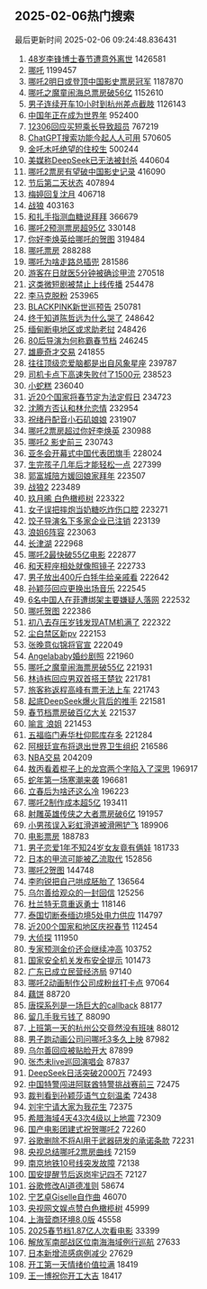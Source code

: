 ## 2025-02-06热门搜索 
最后更新时间 2025-02-06 09:24:48.836431 
1. [48岁李锋博士春节遭意外离世](https://s.weibo.com/weibo?q=%2348%E5%B2%81%E6%9D%8E%E9%94%8B%E5%8D%9A%E5%A3%AB%E6%98%A5%E8%8A%82%E9%81%AD%E6%84%8F%E5%A4%96%E7%A6%BB%E4%B8%96%23&t=31&band_rank=1&Refer=top) 1426581
1. [哪吒](https://s.weibo.com/weibo?q=%E5%93%AA%E5%90%92&t=31&band_rank=2&Refer=top) 1199457
1. [哪吒2明日或登顶中国影史票房冠军](https://s.weibo.com/weibo?q=%23%E5%93%AA%E5%90%922%E6%98%8E%E6%97%A5%E6%88%96%E7%99%BB%E9%A1%B6%E4%B8%AD%E5%9B%BD%E5%BD%B1%E5%8F%B2%E7%A5%A8%E6%88%BF%E5%86%A0%E5%86%9B%23&t=31&band_rank=5&Refer=top) 1187870
1. [哪吒之魔童闹海总票房破56亿](https://s.weibo.com/weibo?q=%23%E5%93%AA%E5%90%92%E4%B9%8B%E9%AD%94%E7%AB%A5%E9%97%B9%E6%B5%B7%E6%80%BB%E7%A5%A8%E6%88%BF%E7%A0%B456%E4%BA%BF%23&t=31&band_rank=1&Refer=top) 1152610
1. [男子连续开车10小时到杭州差点截肢](https://s.weibo.com/weibo?q=%23%E7%94%B7%E5%AD%90%E8%BF%9E%E7%BB%AD%E5%BC%80%E8%BD%A610%E5%B0%8F%E6%97%B6%E5%88%B0%E6%9D%AD%E5%B7%9E%E5%B7%AE%E7%82%B9%E6%88%AA%E8%82%A2%23&t=31&band_rank=2&Refer=top) 1126143
1. [中国年正在成为世界年](https://s.weibo.com/weibo?q=%23%E4%B8%AD%E5%9B%BD%E5%B9%B4%E6%AD%A3%E5%9C%A8%E6%88%90%E4%B8%BA%E4%B8%96%E7%95%8C%E5%B9%B4%23&t=31&band_rank=3&Refer=top) 952400
1. [12306回应买短乘长导致超员](https://s.weibo.com/weibo?q=%2312306%E5%9B%9E%E5%BA%94%E4%B9%B0%E7%9F%AD%E4%B9%98%E9%95%BF%E5%AF%BC%E8%87%B4%E8%B6%85%E5%91%98%23&t=31&band_rank=4&Refer=top) 767219
1. [ChatGPT搜索功能今起人人可用](https://s.weibo.com/weibo?q=%23ChatGPT%E6%90%9C%E7%B4%A2%E5%8A%9F%E8%83%BD%E4%BB%8A%E8%B5%B7%E4%BA%BA%E4%BA%BA%E5%8F%AF%E7%94%A8%23&t=31&band_rank=6&Refer=top) 570605
1. [金吒木吒绝望的住校生](https://s.weibo.com/weibo?q=%23%E9%87%91%E5%90%92%E6%9C%A8%E5%90%92%E7%BB%9D%E6%9C%9B%E7%9A%84%E4%BD%8F%E6%A0%A1%E7%94%9F%23&t=31&band_rank=7&Refer=top) 500244
1. [美媒称DeepSeek已无法被封杀](https://s.weibo.com/weibo?q=%23%E7%BE%8E%E5%AA%92%E7%A7%B0DeepSeek%E5%B7%B2%E6%97%A0%E6%B3%95%E8%A2%AB%E5%B0%81%E6%9D%80%23&t=31&band_rank=8&Refer=top) 440604
1. [哪吒2票房有望破中国影史记录](https://s.weibo.com/weibo?q=%23%E5%93%AA%E5%90%922%E7%A5%A8%E6%88%BF%E6%9C%89%E6%9C%9B%E7%A0%B4%E4%B8%AD%E5%9B%BD%E5%BD%B1%E5%8F%B2%E8%AE%B0%E5%BD%95%23&t=31&band_rank=9&Refer=top) 416090
1. [节后第二天状态](https://s.weibo.com/weibo?q=%23%E8%8A%82%E5%90%8E%E7%AC%AC%E4%BA%8C%E5%A4%A9%E7%8A%B6%E6%80%81%23&t=31&band_rank=10&Refer=top) 407894
1. [梅婷回复沈月](https://s.weibo.com/weibo?q=%23%E6%A2%85%E5%A9%B7%E5%9B%9E%E5%A4%8D%E6%B2%88%E6%9C%88%23&t=31&band_rank=11&Refer=top) 406718
1. [战狼](https://s.weibo.com/weibo?q=%E6%88%98%E7%8B%BC&t=31&band_rank=12&Refer=top) 403163
1. [和扎手指测血糖说拜拜](https://s.weibo.com/weibo?q=%23%E5%92%8C%E6%89%8E%E6%89%8B%E6%8C%87%E6%B5%8B%E8%A1%80%E7%B3%96%E8%AF%B4%E6%8B%9C%E6%8B%9C%23&t=31&band_rank=6&Refer=top) 366679
1. [哪吒2预测票房超95亿](https://s.weibo.com/weibo?q=%23%E5%93%AA%E5%90%922%E9%A2%84%E6%B5%8B%E7%A5%A8%E6%88%BF%E8%B6%8595%E4%BA%BF%23&t=31&band_rank=7&Refer=top) 330148
1. [你好李焕英给哪吒的贺图](https://s.weibo.com/weibo?q=%23%E4%BD%A0%E5%A5%BD%E6%9D%8E%E7%84%95%E8%8B%B1%E7%BB%99%E5%93%AA%E5%90%92%E7%9A%84%E8%B4%BA%E5%9B%BE%23&t=31&band_rank=8&Refer=top) 319484
1. [哪吒票房](https://s.weibo.com/weibo?q=%E5%93%AA%E5%90%92%E7%A5%A8%E6%88%BF&t=31&band_rank=9&Refer=top) 288288
1. [哪吒为啥走路总插兜](https://s.weibo.com/weibo?q=%23%E5%93%AA%E5%90%92%E4%B8%BA%E5%95%A5%E8%B5%B0%E8%B7%AF%E6%80%BB%E6%8F%92%E5%85%9C%23&t=31&band_rank=16&Refer=top) 281586
1. [游客在日就医5分钟被确诊甲流](https://s.weibo.com/weibo?q=%23%E6%B8%B8%E5%AE%A2%E5%9C%A8%E6%97%A5%E5%B0%B1%E5%8C%BB5%E5%88%86%E9%92%9F%E8%A2%AB%E7%A1%AE%E8%AF%8A%E7%94%B2%E6%B5%81%23&t=31&band_rank=13&Refer=top) 270518
1. [这类微短剧被禁止上线传播](https://s.weibo.com/weibo?q=%23%E8%BF%99%E7%B1%BB%E5%BE%AE%E7%9F%AD%E5%89%A7%E8%A2%AB%E7%A6%81%E6%AD%A2%E4%B8%8A%E7%BA%BF%E4%BC%A0%E6%92%AD%23&t=31&band_rank=10&Refer=top) 254478
1. [李马克脱粉](https://s.weibo.com/weibo?q=%E6%9D%8E%E9%A9%AC%E5%85%8B%E8%84%B1%E7%B2%89&t=31&band_rank=11&Refer=top) 253965
1. [BLACKPINK新世巡预告](https://s.weibo.com/weibo?q=%23BLACKPINK%E6%96%B0%E4%B8%96%E5%B7%A1%E9%A2%84%E5%91%8A%23&t=31&band_rank=12&Refer=top) 250781
1. [终于知道陈哲远为什么哭了](https://s.weibo.com/weibo?q=%E7%BB%88%E4%BA%8E%E7%9F%A5%E9%81%93%E9%99%88%E5%93%B2%E8%BF%9C%E4%B8%BA%E4%BB%80%E4%B9%88%E5%93%AD%E4%BA%86&t=31&band_rank=17&Refer=top) 248642
1. [缅甸断电地区或求助老挝](https://s.weibo.com/weibo?q=%23%E7%BC%85%E7%94%B8%E6%96%AD%E7%94%B5%E5%9C%B0%E5%8C%BA%E6%88%96%E6%B1%82%E5%8A%A9%E8%80%81%E6%8C%9D%23&t=31&band_rank=14&Refer=top) 248426
1. [80后导演为何称霸春节档](https://s.weibo.com/weibo?q=%2380%E5%90%8E%E5%AF%BC%E6%BC%94%E4%B8%BA%E4%BD%95%E7%A7%B0%E9%9C%B8%E6%98%A5%E8%8A%82%E6%A1%A3%23&t=31&band_rank=15&Refer=top) 246245
1. [雄鹿奇才交易](https://s.weibo.com/weibo?q=%23%E9%9B%84%E9%B9%BF%E5%A5%87%E6%89%8D%E4%BA%A4%E6%98%93%23&t=31&band_rank=17&Refer=top) 241855
1. [往往顶级恋爱脑都是出自风象星座](https://s.weibo.com/weibo?q=%23%E5%BE%80%E5%BE%80%E9%A1%B6%E7%BA%A7%E6%81%8B%E7%88%B1%E8%84%91%E9%83%BD%E6%98%AF%E5%87%BA%E8%87%AA%E9%A3%8E%E8%B1%A1%E6%98%9F%E5%BA%A7%23&t=31&band_rank=18&Refer=top) 239787
1. [司机卡点下高速失败付了1500元](https://s.weibo.com/weibo?q=%23%E5%8F%B8%E6%9C%BA%E5%8D%A1%E7%82%B9%E4%B8%8B%E9%AB%98%E9%80%9F%E5%A4%B1%E8%B4%A5%E4%BB%98%E4%BA%861500%E5%85%83%23&t=31&band_rank=19&Refer=top) 238523
1. [小蛇糕](https://s.weibo.com/weibo?q=%E5%B0%8F%E8%9B%87%E7%B3%95&t=31&band_rank=20&Refer=top) 236040
1. [近20个国家将春节定为法定假日](https://s.weibo.com/weibo?q=%23%E8%BF%9120%E4%B8%AA%E5%9B%BD%E5%AE%B6%E5%B0%86%E6%98%A5%E8%8A%82%E5%AE%9A%E4%B8%BA%E6%B3%95%E5%AE%9A%E5%81%87%E6%97%A5%23&t=31&band_rank=9&Refer=top) 234723
1. [沈腾方否认和林允恋情](https://s.weibo.com/weibo?q=%23%E6%B2%88%E8%85%BE%E6%96%B9%E5%90%A6%E8%AE%A4%E5%92%8C%E6%9E%97%E5%85%81%E6%81%8B%E6%83%85%23&t=31&band_rank=21&Refer=top) 232954
1. [祝绪丹配音小石矶娘娘](https://s.weibo.com/weibo?q=%23%E7%A5%9D%E7%BB%AA%E4%B8%B9%E9%85%8D%E9%9F%B3%E5%B0%8F%E7%9F%B3%E7%9F%B6%E5%A8%98%E5%A8%98%23&t=31&band_rank=22&Refer=top) 231907
1. [哪吒2票房超过你好李焕英](https://s.weibo.com/weibo?q=%E5%93%AA%E5%90%922%E7%A5%A8%E6%88%BF%E8%B6%85%E8%BF%87%E4%BD%A0%E5%A5%BD%E6%9D%8E%E7%84%95%E8%8B%B1&t=31&band_rank=23&Refer=top) 230988
1. [哪吒2 影史前三](https://s.weibo.com/weibo?q=%E5%93%AA%E5%90%922%20%E5%BD%B1%E5%8F%B2%E5%89%8D%E4%B8%89&t=31&band_rank=24&Refer=top) 230743
1. [亚冬会开幕式中国代表团旗手](https://s.weibo.com/weibo?q=%23%E4%BA%9A%E5%86%AC%E4%BC%9A%E5%BC%80%E5%B9%95%E5%BC%8F%E4%B8%AD%E5%9B%BD%E4%BB%A3%E8%A1%A8%E5%9B%A2%E6%97%97%E6%89%8B%23&t=31&band_rank=25&Refer=top) 228024
1. [生完孩子几年后才能轻松一点](https://s.weibo.com/weibo?q=%23%E7%94%9F%E5%AE%8C%E5%AD%A9%E5%AD%90%E5%87%A0%E5%B9%B4%E5%90%8E%E6%89%8D%E8%83%BD%E8%BD%BB%E6%9D%BE%E4%B8%80%E7%82%B9%23&t=31&band_rank=26&Refer=top) 227399
1. [郭富城陪方媛回娘家拜年](https://s.weibo.com/weibo?q=%23%E9%83%AD%E5%AF%8C%E5%9F%8E%E9%99%AA%E6%96%B9%E5%AA%9B%E5%9B%9E%E5%A8%98%E5%AE%B6%E6%8B%9C%E5%B9%B4%23&t=31&band_rank=27&Refer=top) 223507
1. [战狼2](https://s.weibo.com/weibo?q=%E6%88%98%E7%8B%BC2&t=31&band_rank=28&Refer=top) 223489
1. [玖月晞 白色橄榄树](https://s.weibo.com/weibo?q=%E7%8E%96%E6%9C%88%E6%99%9E%20%E7%99%BD%E8%89%B2%E6%A9%84%E6%A6%84%E6%A0%91&t=31&band_rank=29&Refer=top) 223322
1. [女子误把摔炮当奶糖吃炸伤口腔](https://s.weibo.com/weibo?q=%23%E5%A5%B3%E5%AD%90%E8%AF%AF%E6%8A%8A%E6%91%94%E7%82%AE%E5%BD%93%E5%A5%B6%E7%B3%96%E5%90%83%E7%82%B8%E4%BC%A4%E5%8F%A3%E8%85%94%23&t=31&band_rank=30&Refer=top) 223271
1. [饺子导演名下多家企业已注销](https://s.weibo.com/weibo?q=%23%E9%A5%BA%E5%AD%90%E5%AF%BC%E6%BC%94%E5%90%8D%E4%B8%8B%E5%A4%9A%E5%AE%B6%E4%BC%81%E4%B8%9A%E5%B7%B2%E6%B3%A8%E9%94%80%23&t=31&band_rank=31&Refer=top) 223139
1. [浪姐6阵容](https://s.weibo.com/weibo?q=%E6%B5%AA%E5%A7%906%E9%98%B5%E5%AE%B9&t=31&band_rank=32&Refer=top) 223063
1. [长津湖](https://s.weibo.com/weibo?q=%E9%95%BF%E6%B4%A5%E6%B9%96&t=31&band_rank=33&Refer=top) 222968
1. [哪吒2最快破55亿电影](https://s.weibo.com/weibo?q=%23%E5%93%AA%E5%90%922%E6%9C%80%E5%BF%AB%E7%A0%B455%E4%BA%BF%E7%94%B5%E5%BD%B1%23&t=31&band_rank=34&Refer=top) 222877
1. [和天秤座相处就像照镜子](https://s.weibo.com/weibo?q=%23%E5%92%8C%E5%A4%A9%E7%A7%A4%E5%BA%A7%E7%9B%B8%E5%A4%84%E5%B0%B1%E5%83%8F%E7%85%A7%E9%95%9C%E5%AD%90%23&t=31&band_rank=35&Refer=top) 222733
1. [男子放出400斤白牦牛给亲戚看](https://s.weibo.com/weibo?q=%23%E7%94%B7%E5%AD%90%E6%94%BE%E5%87%BA400%E6%96%A4%E7%99%BD%E7%89%A6%E7%89%9B%E7%BB%99%E4%BA%B2%E6%88%9A%E7%9C%8B%23&t=31&band_rank=36&Refer=top) 222642
1. [孙颖莎回应更换出场音乐](https://s.weibo.com/weibo?q=%23%E5%AD%99%E9%A2%96%E8%8E%8E%E5%9B%9E%E5%BA%94%E6%9B%B4%E6%8D%A2%E5%87%BA%E5%9C%BA%E9%9F%B3%E4%B9%90%23&t=31&band_rank=37&Refer=top) 222545
1. [6名中国人在菲遭绑架主要嫌疑人落网](https://s.weibo.com/weibo?q=%236%E5%90%8D%E4%B8%AD%E5%9B%BD%E4%BA%BA%E5%9C%A8%E8%8F%B2%E9%81%AD%E7%BB%91%E6%9E%B6%E4%B8%BB%E8%A6%81%E5%AB%8C%E7%96%91%E4%BA%BA%E8%90%BD%E7%BD%91%23&t=31&band_rank=38&Refer=top) 222532
1. [哪吒贺图](https://s.weibo.com/weibo?q=%E5%93%AA%E5%90%92%E8%B4%BA%E5%9B%BE&t=31&band_rank=39&Refer=top) 222386
1. [初八去存压岁钱发现ATM机满了](https://s.weibo.com/weibo?q=%23%E5%88%9D%E5%85%AB%E5%8E%BB%E5%AD%98%E5%8E%8B%E5%B2%81%E9%92%B1%E5%8F%91%E7%8E%B0ATM%E6%9C%BA%E6%BB%A1%E4%BA%86%23&t=31&band_rank=40&Refer=top) 222322
1. [尘白禁区新pv](https://s.weibo.com/weibo?q=%E5%B0%98%E7%99%BD%E7%A6%81%E5%8C%BA%E6%96%B0pv&t=31&band_rank=41&Refer=top) 222153
1. [张晚意似锦将官宣](https://s.weibo.com/weibo?q=%23%E5%BC%A0%E6%99%9A%E6%84%8F%E4%BC%BC%E9%94%A6%E5%B0%86%E5%AE%98%E5%AE%A3%23&t=31&band_rank=42&Refer=top) 222049
1. [Angelababy婚纱剧照](https://s.weibo.com/weibo?q=%23Angelababy%E5%A9%9A%E7%BA%B1%E5%89%A7%E7%85%A7%23&t=31&band_rank=43&Refer=top) 221960
1. [哪吒之魔童闹海票房破55亿](https://s.weibo.com/weibo?q=%23%E5%93%AA%E5%90%92%E4%B9%8B%E9%AD%94%E7%AB%A5%E9%97%B9%E6%B5%B7%E7%A5%A8%E6%88%BF%E7%A0%B455%E4%BA%BF%23&t=31&band_rank=44&Refer=top) 221931
1. [林诗栋回应男双首搭王楚钦](https://s.weibo.com/weibo?q=%23%E6%9E%97%E8%AF%97%E6%A0%8B%E5%9B%9E%E5%BA%94%E7%94%B7%E5%8F%8C%E9%A6%96%E6%90%AD%E7%8E%8B%E6%A5%9A%E9%92%A6%23&t=31&band_rank=45&Refer=top) 221781
1. [旅客称返程高峰有票无法上车](https://s.weibo.com/weibo?q=%23%E6%97%85%E5%AE%A2%E7%A7%B0%E8%BF%94%E7%A8%8B%E9%AB%98%E5%B3%B0%E6%9C%89%E7%A5%A8%E6%97%A0%E6%B3%95%E4%B8%8A%E8%BD%A6%23&t=31&band_rank=46&Refer=top) 221743
1. [起底DeepSeek爆火背后的推手](https://s.weibo.com/weibo?q=%23%E8%B5%B7%E5%BA%95DeepSeek%E7%88%86%E7%81%AB%E8%83%8C%E5%90%8E%E7%9A%84%E6%8E%A8%E6%89%8B%23&t=31&band_rank=47&Refer=top) 221581
1. [春节档票房破百亿大关](https://s.weibo.com/weibo?q=%23%E6%98%A5%E8%8A%82%E6%A1%A3%E7%A5%A8%E6%88%BF%E7%A0%B4%E7%99%BE%E4%BA%BF%E5%A4%A7%E5%85%B3%23&t=31&band_rank=48&Refer=top) 221537
1. [喻言 浪姐](https://s.weibo.com/weibo?q=%E5%96%BB%E8%A8%80%20%E6%B5%AA%E5%A7%90&t=31&band_rank=49&Refer=top) 221453
1. [五福临门寿华杜仰熙库存多](https://s.weibo.com/weibo?q=%E4%BA%94%E7%A6%8F%E4%B8%B4%E9%97%A8%E5%AF%BF%E5%8D%8E%E6%9D%9C%E4%BB%B0%E7%86%99%E5%BA%93%E5%AD%98%E5%A4%9A&t=31&band_rank=50&Refer=top) 221284
1. [阿根廷宣布将退出世界卫生组织](https://s.weibo.com/weibo?q=%23%E9%98%BF%E6%A0%B9%E5%BB%B7%E5%AE%A3%E5%B8%83%E5%B0%86%E9%80%80%E5%87%BA%E4%B8%96%E7%95%8C%E5%8D%AB%E7%94%9F%E7%BB%84%E7%BB%87%23&t=31&band_rank=23&Refer=top) 216586
1. [NBA交易](https://s.weibo.com/weibo?q=NBA%E4%BA%A4%E6%98%93&t=31&band_rank=20&Refer=top) 204209
1. [敖丙看着棍子上的龙宫两个字陷入了深思](https://s.weibo.com/weibo?q=%23%E6%95%96%E4%B8%99%E7%9C%8B%E7%9D%80%E6%A3%8D%E5%AD%90%E4%B8%8A%E7%9A%84%E9%BE%99%E5%AE%AB%E4%B8%A4%E4%B8%AA%E5%AD%97%E9%99%B7%E5%85%A5%E4%BA%86%E6%B7%B1%E6%80%9D%23&t=31&band_rank=24&Refer=top) 196917
1. [蛇年第一场寒潮来袭](https://s.weibo.com/weibo?q=%23%E8%9B%87%E5%B9%B4%E7%AC%AC%E4%B8%80%E5%9C%BA%E5%AF%92%E6%BD%AE%E6%9D%A5%E8%A2%AD%23&t=31&band_rank=25&Refer=top) 196681
1. [立春后为啥还这么冷](https://s.weibo.com/weibo?q=%23%E7%AB%8B%E6%98%A5%E5%90%8E%E4%B8%BA%E5%95%A5%E8%BF%98%E8%BF%99%E4%B9%88%E5%86%B7%23&t=31&band_rank=26&Refer=top) 196223
1. [哪吒2制作成本超5亿](https://s.weibo.com/weibo?q=%23%E5%93%AA%E5%90%922%E5%88%B6%E4%BD%9C%E6%88%90%E6%9C%AC%E8%B6%855%E4%BA%BF%23&t=31&band_rank=28&Refer=top) 193411
1. [射雕英雄传侠之大者票房破6亿](https://s.weibo.com/weibo?q=%23%E5%B0%84%E9%9B%95%E8%8B%B1%E9%9B%84%E4%BC%A0%E4%BE%A0%E4%B9%8B%E5%A4%A7%E8%80%85%E7%A5%A8%E6%88%BF%E7%A0%B46%E4%BA%BF%23&t=31&band_rank=30&Refer=top) 191957
1. [小男孩误入彩虹滑道被滑圈铲飞](https://s.weibo.com/weibo?q=%23%E5%B0%8F%E7%94%B7%E5%AD%A9%E8%AF%AF%E5%85%A5%E5%BD%A9%E8%99%B9%E6%BB%91%E9%81%93%E8%A2%AB%E6%BB%91%E5%9C%88%E9%93%B2%E9%A3%9E%23&t=31&band_rank=31&Refer=top) 189906
1. [电影票房](https://s.weibo.com/weibo?q=%E7%94%B5%E5%BD%B1%E7%A5%A8%E6%88%BF&t=31&band_rank=32&Refer=top) 188783
1. [男子恋爱1年不知24岁女友竟有俩娃](https://s.weibo.com/weibo?q=%23%E7%94%B7%E5%AD%90%E6%81%8B%E7%88%B11%E5%B9%B4%E4%B8%8D%E7%9F%A524%E5%B2%81%E5%A5%B3%E5%8F%8B%E7%AB%9F%E6%9C%89%E4%BF%A9%E5%A8%83%23&t=31&band_rank=34&Refer=top) 181733
1. [日本的甲流可能被乙流取代](https://s.weibo.com/weibo?q=%23%E6%97%A5%E6%9C%AC%E7%9A%84%E7%94%B2%E6%B5%81%E5%8F%AF%E8%83%BD%E8%A2%AB%E4%B9%99%E6%B5%81%E5%8F%96%E4%BB%A3%23&t=31&band_rank=11&Refer=top) 152856
1. [哪吒2贺图](https://s.weibo.com/weibo?q=%23%E5%93%AA%E5%90%922%E8%B4%BA%E5%9B%BE%23&t=31&band_rank=38&Refer=top) 144748
1. [李昀锐把自己哄成胚胎了](https://s.weibo.com/weibo?q=%E6%9D%8E%E6%98%80%E9%94%90%E6%8A%8A%E8%87%AA%E5%B7%B1%E5%93%84%E6%88%90%E8%83%9A%E8%83%8E%E4%BA%86&t=31&band_rank=39&Refer=top) 136564
1. [乌尔善给观众的一封回信](https://s.weibo.com/weibo?q=%23%E4%B9%8C%E5%B0%94%E5%96%84%E7%BB%99%E8%A7%82%E4%BC%97%E7%9A%84%E4%B8%80%E5%B0%81%E5%9B%9E%E4%BF%A1%23&t=31&band_rank=17&Refer=top) 125256
1. [杜兰特无意重返勇士](https://s.weibo.com/weibo?q=%23%E6%9D%9C%E5%85%B0%E7%89%B9%E6%97%A0%E6%84%8F%E9%87%8D%E8%BF%94%E5%8B%87%E5%A3%AB%23&t=31&band_rank=44&Refer=top) 118146
1. [泰国切断泰缅边境5处电力供应](https://s.weibo.com/weibo?q=%23%E6%B3%B0%E5%9B%BD%E5%88%87%E6%96%AD%E6%B3%B0%E7%BC%85%E8%BE%B9%E5%A2%835%E5%A4%84%E7%94%B5%E5%8A%9B%E4%BE%9B%E5%BA%94%23&t=31&band_rank=40&Refer=top) 114797
1. [近200个国家和地区庆祝春节](https://s.weibo.com/weibo?q=%23%E8%BF%91200%E4%B8%AA%E5%9B%BD%E5%AE%B6%E5%92%8C%E5%9C%B0%E5%8C%BA%E5%BA%86%E7%A5%9D%E6%98%A5%E8%8A%82%23&t=31&band_rank=44&Refer=top) 112454
1. [大侦探](https://s.weibo.com/weibo?q=%E5%A4%A7%E4%BE%A6%E6%8E%A2&t=31&band_rank=46&Refer=top) 111950
1. [专家预测金价还会继续冲高](https://s.weibo.com/weibo?q=%23%E4%B8%93%E5%AE%B6%E9%A2%84%E6%B5%8B%E9%87%91%E4%BB%B7%E8%BF%98%E4%BC%9A%E7%BB%A7%E7%BB%AD%E5%86%B2%E9%AB%98%23&t=31&band_rank=48&Refer=top) 103752
1. [国家安全机关发布安全提示](https://s.weibo.com/weibo?q=%23%E5%9B%BD%E5%AE%B6%E5%AE%89%E5%85%A8%E6%9C%BA%E5%85%B3%E5%8F%91%E5%B8%83%E5%AE%89%E5%85%A8%E6%8F%90%E7%A4%BA%23&t=31&band_rank=49&Refer=top) 101473
1. [广东已成立民营经济局](https://s.weibo.com/weibo?q=%23%E5%B9%BF%E4%B8%9C%E5%B7%B2%E6%88%90%E7%AB%8B%E6%B0%91%E8%90%A5%E7%BB%8F%E6%B5%8E%E5%B1%80%23&t=31&band_rank=50&Refer=top) 97140
1. [哪吒2动画制作公司成粉丝打卡点](https://s.weibo.com/weibo?q=%23%E5%93%AA%E5%90%922%E5%8A%A8%E7%94%BB%E5%88%B6%E4%BD%9C%E5%85%AC%E5%8F%B8%E6%88%90%E7%B2%89%E4%B8%9D%E6%89%93%E5%8D%A1%E7%82%B9%23&t=31&band_rank=26&Refer=top) 97064
1. [藕饼](https://s.weibo.com/weibo?q=%E8%97%95%E9%A5%BC&t=31&band_rank=29&Refer=top) 88720
1. [唐探系列是一场巨大的callback](https://s.weibo.com/weibo?q=%E5%94%90%E6%8E%A2%E7%B3%BB%E5%88%97%E6%98%AF%E4%B8%80%E5%9C%BA%E5%B7%A8%E5%A4%A7%E7%9A%84callback&t=31&band_rank=34&Refer=top) 88177
1. [留几手我亏钱了](https://s.weibo.com/weibo?q=%23%E7%95%99%E5%87%A0%E6%89%8B%E6%88%91%E4%BA%8F%E9%92%B1%E4%BA%86%23&t=31&band_rank=38&Refer=top) 88090
1. [上班第一天的杭州公交竟然没有班味](https://s.weibo.com/weibo?q=%23%E4%B8%8A%E7%8F%AD%E7%AC%AC%E4%B8%80%E5%A4%A9%E7%9A%84%E6%9D%AD%E5%B7%9E%E5%85%AC%E4%BA%A4%E7%AB%9F%E7%84%B6%E6%B2%A1%E6%9C%89%E7%8F%AD%E5%91%B3%23&t=31&band_rank=42&Refer=top) 88012
1. [男子跑动画公司问哪吒3多久上映](https://s.weibo.com/weibo?q=%23%E7%94%B7%E5%AD%90%E8%B7%91%E5%8A%A8%E7%94%BB%E5%85%AC%E5%8F%B8%E9%97%AE%E5%93%AA%E5%90%923%E5%A4%9A%E4%B9%85%E4%B8%8A%E6%98%A0%23&t=31&band_rank=43&Refer=top) 87982
1. [乌尔善回应被贴脸开大](https://s.weibo.com/weibo?q=%23%E4%B9%8C%E5%B0%94%E5%96%84%E5%9B%9E%E5%BA%94%E8%A2%AB%E8%B4%B4%E8%84%B8%E5%BC%80%E5%A4%A7%23&t=31&band_rank=46&Refer=top) 87899
1. [张杰未live巡回演唱会](https://s.weibo.com/weibo?q=%23%E5%BC%A0%E6%9D%B0%E6%9C%AAlive%E5%B7%A1%E5%9B%9E%E6%BC%94%E5%94%B1%E4%BC%9A%23&t=31&band_rank=49&Refer=top) 87837
1. [DeepSeek日活突破2000万](https://s.weibo.com/weibo?q=%23DeepSeek%E6%97%A5%E6%B4%BB%E7%AA%81%E7%A0%B42000%E4%B8%87%23&t=31&band_rank=32&Refer=top) 72493
1. [中国特警闯进阿联酋特警挑战赛前三](https://s.weibo.com/weibo?q=%23%E4%B8%AD%E5%9B%BD%E7%89%B9%E8%AD%A6%E9%97%AF%E8%BF%9B%E9%98%BF%E8%81%94%E9%85%8B%E7%89%B9%E8%AD%A6%E6%8C%91%E6%88%98%E8%B5%9B%E5%89%8D%E4%B8%89%23&t=31&band_rank=20&Refer=top) 72475
1. [裁判看到孙颖莎语气立刻温柔](https://s.weibo.com/weibo?q=%23%E8%A3%81%E5%88%A4%E7%9C%8B%E5%88%B0%E5%AD%99%E9%A2%96%E8%8E%8E%E8%AF%AD%E6%B0%94%E7%AB%8B%E5%88%BB%E6%B8%A9%E6%9F%94%23&t=31&band_rank=32&Refer=top) 72438
1. [刘宇宁请大家为我花生](https://s.weibo.com/weibo?q=%E5%88%98%E5%AE%87%E5%AE%81%E8%AF%B7%E5%A4%A7%E5%AE%B6%E4%B8%BA%E6%88%91%E8%8A%B1%E7%94%9F&t=31&band_rank=35&Refer=top) 72375
1. [希腊海域4天43次4级以上地震](https://s.weibo.com/weibo?q=%23%E5%B8%8C%E8%85%8A%E6%B5%B7%E5%9F%9F4%E5%A4%A943%E6%AC%A14%E7%BA%A7%E4%BB%A5%E4%B8%8A%E5%9C%B0%E9%9C%87%23&t=31&band_rank=18&Refer=top) 72309
1. [国产电影团建式祝贺哪吒2](https://s.weibo.com/weibo?q=%23%E5%9B%BD%E4%BA%A7%E7%94%B5%E5%BD%B1%E5%9B%A2%E5%BB%BA%E5%BC%8F%E7%A5%9D%E8%B4%BA%E5%93%AA%E5%90%922%23&t=31&band_rank=42&Refer=top) 72260
1. [谷歌删除不将AI用于武器研发的承诺条款](https://s.weibo.com/weibo?q=%23%E8%B0%B7%E6%AD%8C%E5%88%A0%E9%99%A4%E4%B8%8D%E5%B0%86AI%E7%94%A8%E4%BA%8E%E6%AD%A6%E5%99%A8%E7%A0%94%E5%8F%91%E7%9A%84%E6%89%BF%E8%AF%BA%E6%9D%A1%E6%AC%BE%23&t=31&band_rank=48&Refer=top) 72231
1. [央视总结哪吒2票房曲线](https://s.weibo.com/weibo?q=%23%E5%A4%AE%E8%A7%86%E6%80%BB%E7%BB%93%E5%93%AA%E5%90%922%E7%A5%A8%E6%88%BF%E6%9B%B2%E7%BA%BF%23&t=31&band_rank=48&Refer=top) 72159
1. [南京地铁10号线突发故障](https://s.weibo.com/weibo?q=%23%E5%8D%97%E4%BA%AC%E5%9C%B0%E9%93%8110%E5%8F%B7%E7%BA%BF%E7%AA%81%E5%8F%91%E6%95%85%E9%9A%9C%23&t=31&band_rank=10&Refer=top) 72138
1. [国安提醒节后返岗牢记四不](https://s.weibo.com/weibo?q=%23%E5%9B%BD%E5%AE%89%E6%8F%90%E9%86%92%E8%8A%82%E5%90%8E%E8%BF%94%E5%B2%97%E7%89%A2%E8%AE%B0%E5%9B%9B%E4%B8%8D%23&t=31&band_rank=46&Refer=top) 72127
1. [谷歌修改AI道德准则](https://s.weibo.com/weibo?q=%23%E8%B0%B7%E6%AD%8C%E4%BF%AE%E6%94%B9AI%E9%81%93%E5%BE%B7%E5%87%86%E5%88%99%23&t=31&band_rank=10&Refer=top) 58674
1. [宁艺卓Giselle自作曲](https://s.weibo.com/weibo?q=%23%E5%AE%81%E8%89%BA%E5%8D%93Giselle%E8%87%AA%E4%BD%9C%E6%9B%B2%23&t=31&band_rank=35&Refer=top) 46070
1. [央视网文娱点赞白色橄榄树](https://s.weibo.com/weibo?q=%23%E5%A4%AE%E8%A7%86%E7%BD%91%E6%96%87%E5%A8%B1%E7%82%B9%E8%B5%9E%E7%99%BD%E8%89%B2%E6%A9%84%E6%A6%84%E6%A0%91%23&t=31&band_rank=44&Refer=top) 45999
1. [上海营商环境8.0版](https://s.weibo.com/weibo?q=%23%E4%B8%8A%E6%B5%B7%E8%90%A5%E5%95%86%E7%8E%AF%E5%A2%838.0%E7%89%88%23&t=31&band_rank=10&Refer=top) 45558
1. [2025春节档1.87亿人次看电影](https://s.weibo.com/weibo?q=%232025%E6%98%A5%E8%8A%82%E6%A1%A31.87%E4%BA%BF%E4%BA%BA%E6%AC%A1%E7%9C%8B%E7%94%B5%E5%BD%B1%23&t=31&band_rank=20&Refer=top) 33399
1. [解放军南部战区位南海海域例行巡航](https://s.weibo.com/weibo?q=%23%E8%A7%A3%E6%94%BE%E5%86%9B%E5%8D%97%E9%83%A8%E6%88%98%E5%8C%BA%E4%BD%8D%E5%8D%97%E6%B5%B7%E6%B5%B7%E5%9F%9F%E4%BE%8B%E8%A1%8C%E5%B7%A1%E8%88%AA%23&t=31&band_rank=44&Refer=top) 27633
1. [日本新增流感病例减少](https://s.weibo.com/weibo?q=%23%E6%97%A5%E6%9C%AC%E6%96%B0%E5%A2%9E%E6%B5%81%E6%84%9F%E7%97%85%E4%BE%8B%E5%87%8F%E5%B0%91%23&t=31&band_rank=49&Refer=top) 27629
1. [开工第一天情绪价值拉满](https://s.weibo.com/weibo?q=%23%E5%BC%80%E5%B7%A5%E7%AC%AC%E4%B8%80%E5%A4%A9%E6%83%85%E7%BB%AA%E4%BB%B7%E5%80%BC%E6%8B%89%E6%BB%A1%23&t=31&band_rank=47&Refer=top) 18419
1. [王一博祝你开工大吉](https://s.weibo.com/weibo?q=%23%E7%8E%8B%E4%B8%80%E5%8D%9A%E7%A5%9D%E4%BD%A0%E5%BC%80%E5%B7%A5%E5%A4%A7%E5%90%89%23&t=31&band_rank=50&Refer=top) 18417
